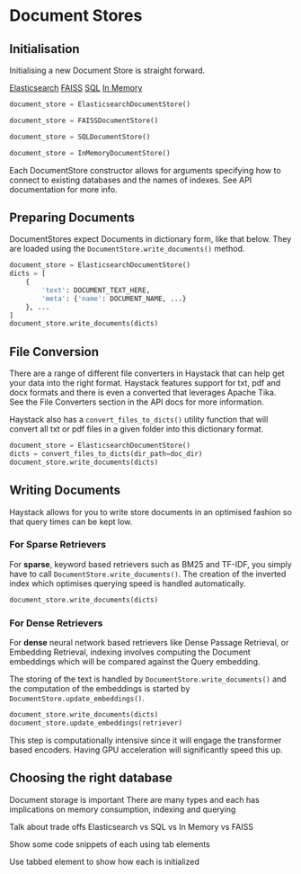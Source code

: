 <!---
title: "Database"
metaTitle: "Document Store"
metaDescription: ""
slug: "/docs/database"
date: "2020-09-03"
id: "databasemd"
--->


# Document Stores

## Initialisation

Initialising a new Document Store is straight forward.

<div class="filter">
<a href="#elasticsearch">Elasticsearch</a> <a href="#faiss">FAISS</a> <a href="#sql">SQL</a> <a href="#inmemory">In Memory</a>
</div>
<div class="filter-elasticsearch table-wrapper" markdown="block">

```python
document_store = ElasticsearchDocumentStore()
```

</div>
<div class="filter-faiss table-wrapper" markdown="block">

```python
document_store = FAISSDocumentStore()
```

</div>
<div class="filter-sql table-wrapper" markdown="block">

```python
document_store = SQLDocumentStore()
```

</div>
<div class="filter-inmemory table-wrapper" markdown="block">

```python
document_store = InMemoryDocumentStore()
```

</div>

Each DocumentStore constructor allows for arguments specifying how to connect to existing databases and the names of indexes.
See API documentation for more info.

## Preparing Documents

DocumentStores expect Documents in dictionary form, like that below.
They are loaded using the `DocumentStore.write_documents()` method.

```python
document_store = ElasticsearchDocumentStore()
dicts = [
    {
        'text': DOCUMENT_TEXT_HERE,
        'meta': {'name': DOCUMENT_NAME, ...}
    }, ...
]
document_store.write_documents(dicts)
```

## File Conversion

There are a range of different file converters in Haystack that can help get your data into the right format.
Haystack features support for txt, pdf and docx formats and there is even a converted that leverages Apache Tika.
See the File Converters section in the API docs for more information.

<!-- _comment: !! Code snippets for each type !! -->
Haystack also has a `convert_files_to_dicts()` utility function that will convert
all txt or pdf files in a given folder into this dictionary format.

```python
document_store = ElasticsearchDocumentStore()
dicts = convert_files_to_dicts(dir_path=doc_dir)
document_store.write_documents(dicts)
```

## Writing Documents

Haystack allows for you to write store documents in an optimised fashion so that query times can be kept low.

### For Sparse Retrievers

For **sparse**, keyword based retrievers such as BM25 and TF-IDF,
you simply have to call `DocumentStore.write_documents()`.
The creation of the inverted index which optimises querying speed is handled automatically.

```python
document_store.write_documents(dicts)
```

### For Dense Retrievers

For **dense** neural network based retrievers like Dense Passage Retrieval, or Embedding Retrieval,
indexing involves computing the Document embeddings which will be compared against the Query embedding.

The storing of the text is handled by `DocumentStore.write_documents()` and the computation of the
embeddings is started by `DocumentStore.update_embeddings()`.

```python
document_store.write_documents(dicts)
document_store.update_embeddings(retriever)
```

This step is computationally intensive since it will engage the transformer based encoders.
Having GPU acceleration will significantly speed this up.

<!-- _comment: !! Diagrams of inverted index / document embeds !! -->
<!-- _comment: !! Make this a tab element to show how different datastores are initialized !! -->
## Choosing the right database

Document storage is important
There are many types and each has implications on memory consumption, indexing and querying

Talk about trade offs
Elasticsearch vs SQL vs In Memory vs FAISS

Show some code snippets of each using tab elements

Use tabbed element to show how each is initialized
